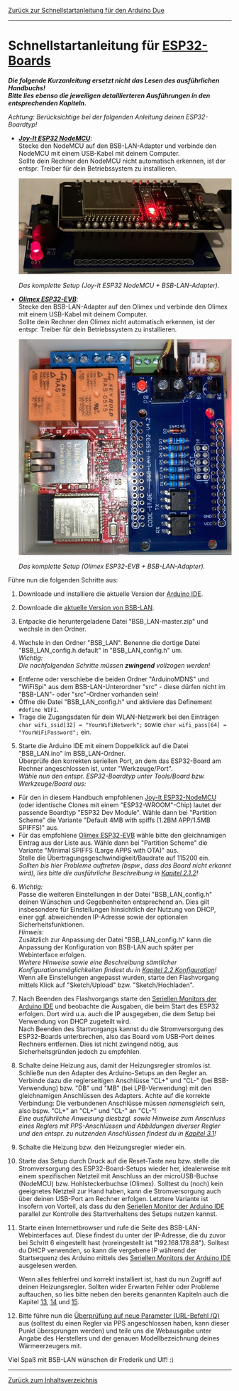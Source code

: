 [Zurück zur Schnellstartanleitung für den Arduino Due](SSA_DUE.md)    
    
---
    
# Schnellstartanleitung für [ESP32-Boards](kap01.md#13-esp32)
***Die folgende Kurzanleitung ersetzt nicht das Lesen des ausführlichen Handbuchs!  
Bitte lies ebenso die jeweiligen detaillierteren Ausführungen in den entsprechenden Kapiteln.*** 
   
*Achtung: Berücksichtige bei der folgenden Anleitung deinen ESP32-Boardtyp!*   

- ***[Joy-It ESP32 NodeMCU](kap01.md#1311-esp32-nodemcu-joy-it)***:  
  Stecke den NodeMCU auf den BSB-LAN-Adapter und verbinde den NodeMCU mit einem USB-Kabel mit deinem Computer.  
  Sollte dein Rechner den NodeMCU nicht automatisch erkennen, ist der entspr. Treiber für dein Betriebssystem zu installieren.  

  <img src="https://raw.githubusercontent.com/1coderookie/BSB-LPB-LAN/master/docs/pics/ESP32nodeMCU+Adapter.jpeg">
    
  *Das komplette Setup (Joy-It ESP32 NodeMCU + BSB-LAN-Adapter).*  

- ***[Olimex ESP32-EVB](kap01.md#1312-esp32-olimex-esp32-evb)***:  
  Stecke den BSB-LAN-Adapter auf den Olimex und verbinde den Olimex mit einem USB-Kabel mit deinem Computer.  
  Sollte dein Rechner den Olimex nicht automatisch erkennen, ist der entspr. Treiber für dein Betriebssystem zu installieren.  

  <img src="https://raw.githubusercontent.com/1coderookie/BSB-LPB-LAN/master/docs/pics/OlimexESP32EVB_v42_small.jpg">
    
  *Das komplette Setup (Olimex ESP32-EVB + BSB-LAN-Adapter).*  
  
Führe nun die folgenden Schritte aus:  
  
1. Downloade und installiere die aktuelle Version der [Arduino IDE](https://www.arduino.cc/en/Main/Software).   
   
2. Downloade die [aktuelle Version von BSB-LAN](https://github.com/fredlcore/bsb_lan/archive/master.zip).  

3. Entpacke die heruntergeladene Datei "BSB_LAN-master.zip" und wechsle in den Ordner.  

4. Wechsle in den Ordner "BSB_LAN". Benenne die dortige Datei "BSB_LAN_config.h.default" in "BSB_LAN_config.h" um.  
*Wichtig:  
Die nachfolgenden Schritte müssen* ***zwingend*** *vollzogen werden!*  
- Entferne oder verschiebe die beiden Ordner "ArduinoMDNS" und "WiFiSpi" aus dem BSB-LAN-Unterordner "src" - diese dürfen nicht im "BSB-LAN"- oder "src"-Ordner vorhanden sein!  
- Öffne die Datei "BSB_LAN_config.h" und aktiviere das Definement `#define WIFI`.
- Trage die Zugangsdaten für dein WLAN-Netzwerk bei den Einträgen `char wifi_ssid[32] = "YourWiFiNetwork";` sowie `char wifi_pass[64] = "YourWiFiPassword";` ein.

5. Starte die Arduino IDE mit einem Doppelklick auf die Datei "BSB_LAN.ino" im BSB_LAN-Ordner.  
Überprüfe den korrekten seriellen Port, an dem das ESP32-Board am Rechner angeschlossen ist, unter "Werkzeuge/Port".  
*Wähle nun den entspr. ESP32-Boardtyp unter Tools/Board bzw. Werkzeuge/Board aus:*  
- Für den in diesem Handbuch empfohlenen [Joy-It ESP32-NodeMCU](kap01.md#1311-esp32-nodemcu-joy-it) (oder identische Clones mit einem "ESP32-WROOM"-Chip) lautet der passende Boardtyp "ESP32 Dev Module". Wähle dann bei "Partition Scheme" die Variante "Default 4MB with spiffs (1.2BM APP/1.5MB SPIFFS)" aus.  
- Für das empfohlene [Olimex ESP32-EVB](kap01.md#1312-esp32-olimex-esp32-evb) wähle bitte den gleichnamigen Eintrag aus der Liste aus. Wähle dann bei "Partition Scheme" die Variante "Minimal SPIFFS (Large APPS with OTA)" aus.  
Stelle die Übertragungsgeschwindigkeit/Baudrate auf 115200 ein.  
*Sollten bis hier Probleme auftreten (bspw., dass das Board nicht erkannt wird), lies bitte die ausführliche Beschreibung in [Kapitel 2.1.2](kap02.md#212-installation-auf-dem-esp32)!*  

6. *Wichtig:*  
Passe die weiteren Einstellungen in der Datei "BSB_LAN_config.h" deinen Wünschen und Gegebenheiten entsprechend an. Dies gilt insbesondere für Einstellungen hinsichtlich der Nutzung von DHCP, einer ggf. abweichenden IP-Adresse sowie der optionalen Sicherheitsfunktionen.   
*Hinweis:*  
Zusätzlich zur Anpassung der Datei "BSB_LAN_config.h" kann die Anpassung der Konfiguration von BSB-LAN auch später per Webinterface erfolgen.  
*Weitere Hinweise sowie eine Beschreibung sämtlicher Konfigurationsmöglichkeiten findest du in [Kapitel 2.2 Konfiguration](kap02.md#22-konfiguration)!*  
Wenn alle Einstellungen angepasst wurden, starte den Flashvorgang mittels Klick auf "Sketch/Upload" bzw. "Sketch/Hochladen".  
  
7. Nach Beenden des Flashvorgangs starte den [Seriellen Monitors der Arduino IDE](kap12.md#122-serieller-monitor) und beobachte die Ausgaben, die beim Start des ESP32 erfolgen. Dort wird u.a. auch die IP ausgegeben, die dem Setup bei Verwendung von DHCP zugeteilt wird.  
Nach Beenden des Startvorgangs kannst du die Stromversorgung des ESP32-Boards unterbrechen, also das Board vom USB-Port deines Rechners entfernen. Dies ist nicht zwingend nötig, aus Sicherheitsgründen jedoch zu empfehlen.  

8. Schalte deine Heizung aus, damit der Heizungsregler stromlos ist. Schließe nun den Adapter des Arduino-Setups an den Regler an. Verbinde dazu die reglerseitigen Anschlüsse "CL+" und "CL-" (bei BSB-Verwendung) bzw. "DB" und "MB" (bei LPB-Verwendung) mit den gleichnamigen Anschlüssen des Adapters. Achte auf die korrekte Verbindung: Die verbundenen Anschlüsse müssen *namensgleich* sein, also bspw. "CL+" an "CL+" und "CL-" an "CL-"!   
*Eine ausführliche Anweisung diesbzgl. sowie Hinweise zum Anschluss eines Reglers mit PPS-Anschlüssen und Abbildungen diverser Regler und den entspr. zu nutzenden Anschlüssen findest du in [Kapitel 3.1](kap03.md#31-anschluss-des-adapters)!*  

9. Schalte die Heizung bzw. den Heizungsregler wieder ein.  

10. Starte das Setup durch Druck auf die Reset-Taste neu bzw. stelle die Stromversorgung des ESP32-Board-Setups wieder her, idealerweise mit einem spezifischen Netzteil mit Anschluss an der microUSB-Buchse (NodeMCU) bzw. Hohlsteckerbuchse (Olimex). Solltest du (noch) kein geeignetes Netzteil zur Hand haben, kann die Stromversorgung auch über deinen USB-Port am Rechner erfolgen. Letztere Variante ist insofern von Vorteil, als dass du den [Seriellen Monitor der Arduino IDE](kap12.md#122-serieller-monitor) parallel zur Kontrolle des Startverhaltens des Setups nutzen kannst.  

11. Starte einen Internetbrowser und rufe die Seite des BSB-LAN-Webinterfaces auf. Diese findest du unter der IP-Adresse, die du zuvor bei Schritt 6 eingestellt hast (voreingestellt ist "192.168.178.88"). Solltest du DHCP verwenden, so kann die vergebene IP während der Startsequenz des Arduino mittels des [Seriellen Monitors der Arduino IDE](kap12.md#122-serieller-monitor) ausgelesen werden.   

    Wenn alles fehlerfrei und korrekt installiert ist, hast du nun Zugriff auf deinen Heizungsregler. Sollten wider Erwarten Fehler oder Probleme auftauchen, so lies bitte neben den bereits genannten Kapiteln auch die Kapitel [13](kap13.md), [14](kap14.md) und [15](kap15.md).  
  
12. Bitte führe nun die [Überprüfung auf neue Parameter (URL-Befehl /Q)](kap03.md#33-überprüfen-auf-nicht-freigegebene-reglerspezifische-command-ids) aus (solltest du einen Regler via PPS angeschlossen haben, kann dieser Punkt übersprungen werden) und teile uns die Webausgabe unter Angabe des Herstellers und der genauen Modellbezeichnung deines Wärmeerzeugers mit.  

Viel Spaß mit BSB-LAN wünschen dir Frederik und Ulf! :)  
    

---
    

     
     
[Zurück zum Inhaltsverzeichnis](inhaltsverzeichnis.md)  
